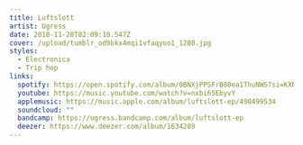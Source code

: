 ```yaml
---
title: Luftslott
artist: Ugress
date: 2018-11-28T02:09:10.547Z
cover: /upload/tumblr_od9bkx4mqi1vfaqyoo1_1280.jpg
styles:
  - Electronica
  - Trip hop
links:
  spotify: https://open.spotify.com/album/0BNXjPPSFrB80ea1ThuNWS?si=KXNTSQX2RnSvnRsYEshMxQ
  youtube: https://music.youtube.com/watch?v=nxbi65EbyvY
  applemusic: https://music.apple.com/album/luftslott-ep/490499534
  soundcloud: ""
  bandcamp: https://ugress.bandcamp.com/album/luftslott-ep
  deezer: https://www.deezer.com/album/1634289
---
```

